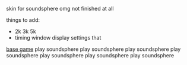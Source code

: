 skin for soundsphere omg
not finished at all

things to add:
- 2k 3k 5k
- timing window display settings
that

[base game](https://github.com/semyon422/soundsphere)
play soundsphere
play soundsphere
play soundsphere
play soundsphere
play soundsphere
play soundsphere
play soundsphere
